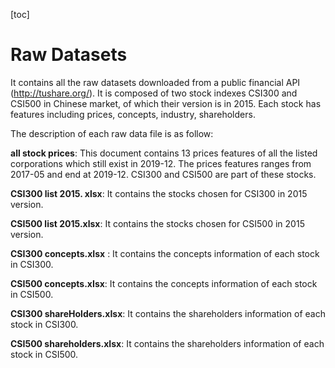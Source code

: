 [toc]

# Raw Datasets

It contains all the raw datasets downloaded from a public financial API (http://tushare.org/). It is composed of two stock indexes CSI300 and CSI500 in Chinese market, of which their version is in 2015. Each stock has features including prices, concepts, industry, shareholders.

The description of each raw data file is as follow:

**all stock prices**: This document contains 13 prices features of all the listed corporations which still exist in 2019-12. The prices features ranges from 2017-05 and end at 2019-12. CSI300 and CSI500 are part of these stocks.

**CSI300 list 2015. xlsx**: It contains the stocks chosen for CSI300 in 2015 version.

**CSI500 list 2015.xlsx**: It contains the stocks chosen for CSI500 in 2015 version.

**CSI300 concepts.xIsx** : It contains the concepts information of each stock in CSI300.

**CSI500 concepts.xIsx**: It contains the concepts information of each stock in CSI500.

**CSI300 shareHolders.xIsx**: It contains the shareholders information of each stock in CSI300.

**CSI500 shareholders.xIsx**: It contains the shareholders information of each stock in CSI500.




